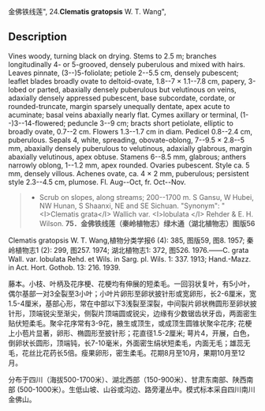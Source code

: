 金佛铁线莲",
24.**Clematis gratopsis** W. T. Wang",

## Description
Vines woody, turning black on drying. Stems to 2.5 m; branches longitudinally 4- or 5-grooved, densely puberulous and mixed with hairs. Leaves pinnate, (3--)5-foliolate; petiole 2--5.5 cm, densely pubescent; leaflet blades broadly ovate to deltoid-ovate, 1.8--7 × 1.1--7.8 cm, papery, 3-lobed or parted, abaxially densely puberulous but velutinous on veins, adaxially densely appressed pubescent, base subcordate, cordate, or rounded-truncate, margin sparsely unequally dentate, apex acute to acuminate; basal veins abaxially nearly flat. Cymes axillary or terminal, (1--)3--14-flowered; peduncle 3--9 cm; bracts short petiolate, elliptic to broadly ovate, 0.7--2 cm. Flowers 1.3--1.7 cm in diam. Pedicel 0.8--2.4 cm, puberulous. Sepals 4, white, spreading, obovate-oblong, 7--9.5 × 2.8--5 mm, abaxially densely puberulous to velutinous, adaxially glabrous, margin abaxially velutinous, apex obtuse. Stamens 6--8.5 mm, glabrous; anthers narrowly oblong, 1--1.2 mm, apex rounded. Ovaries pubescent. Style ca. 5 mm, densely villous. Achenes ovate, ca. 4 × 2 mm, puberulous; persistent style 2.3--4.5 cm, plumose. Fl. Aug--Oct, fr. Oct--Nov.

> * Scrub on slopes, along streams; 200--1700 m. S Gansu, W Hubei, NW Hunan, S Shaanxi, NE and SE Sichuan.
  "Synonym": "&lt;I&gt;Clematis grata&lt;/I&gt; Wallich var. &lt;I&gt;lobulata &lt;/I&gt; Rehder &amp; E. H. Wilson.
**75．金佛铁线莲（秦岭植物志）绿木通（湖北植物志）图版56**

Clematis gratopsis W. T. Wang,植物分类学报6 (4): 385, 图版59, 图8. 1957; 秦岭植物志1 (2): 299, 图257. 1974; 湖北植物志1: 372, 图526. 1976.——C. grata Wall. var. lobulata Rehd. et Wils. in Sarg. pl. Wils. 1: 337. 1913; Hand.-Mazz. in Act. Hort. Gothob. 13: 216. 1939.

藤本。小枝、叶柄及花序梗、花梗均有伸展的短柔毛。一回羽状复叶，有5小叶，偶尔基部一对3全裂至3小叶；小叶片卵形至卵状披针形或宽卵形，长2-6厘米，宽1.5-4厘米，基部心形，常在中部以下3浅裂至深裂，中间裂片卵状椭圆形至卵状披针形，顶端锐尖至渐尖，侧裂片顶端圆或锐尖，边缘有少数锯齿状牙齿，两面密生贴伏短柔毛。聚伞花序常有3-9花，腋生或顶生，或成顶生圆锥状聚伞花序; 花梗上小苞片显著，卵形、椭圆形至披针形；花直径1.5-2厘米; 萼片4，开展，白色，倒卵状长圆形，顶端钝，长7-10毫米，外面密生绢状短柔毛，内面无毛；雄蕊无毛，花丝比花药长5倍。瘦果卵形，密生柔毛。花期8月至10月，果期10月至12月。

分布于四川（海拔500-1700米）、湖北西部（150-900米）、甘肃东南部、陕西南部 (500-1000米）。生低山坡、山谷或沟边、路旁灌丛中。模式标本采自四川南川金佛山。
